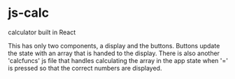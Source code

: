 # js-calc
calculator built in React

This has only two components, a display and the buttons. Buttons update the state with an array that is handed to the display.
There is also another 'calcfuncs' js file that handles calculating the array in the app state when '=' is pressed so that the correct numbers are displayed.
